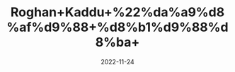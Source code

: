 ---
title: 'Roghan+Kaddu+%22%da%a9%d8%af%d9%88+%d8%b1%d9%88%d8%ba+'
date: '2022-11-24' 
metatag: '' 
inventory: '0' 
draft: false 
# meta description 
shortDescripton: 'Pumpkin+Seed+Oil+%22++It+can+improve+heart+health%2c+increase+hair+growth%2c+and+support+urinary+tract+health.'
description: 'Oil+%d8%b1%d9%88%d8%ba%d9%86+%d8%aa%db%8c%d9%84'
longdescription: ''
tags: ''
brand: ''
subCategory: ''
unit: '50 ml-Pk'
sellCount: '0'
featured: False
# product Price
price: '180.0'
# Product Short Description
shortDescription: 'Pumpkin+Seed+Oil+%22++It+can+improve+heart+health%2c+increase+hair+growth%2c+and+support+urinary+tract+health.'
productID: '6364F412-2243-ED11-996A-005056B3A416'
type: 'products'
category: 'Oil+%d8%b1%d9%88%d8%ba%d9%86+%d8%aa%db%8c%d9%84' 
thumnailproduct: 'https://eraconnect.blob.core.windows.net/product-images/aminsaddiquidawakhana/8437fd10-a0ca-4b28-ad21-bf465a124fd6.webp' 
images:
  - image: 'https://eraconnect.blob.core.windows.net/product-images/aminsaddiquidawakhana/8437fd10-a0ca-4b28-ad21-bf465a124fd6.webp'  
Variants:
---